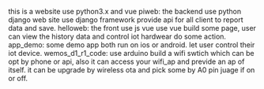 this is a website use python3.x and vue
piweb: the backend use python django
    web site use django framework provide api for all client to report data and save.
helloweb: the front use js vue
    use vue build some page, user can view the history data and control iot hardwear do some action.
app_demo:
    some demo app both run on ios or android. let user control their iot device.
wemos_d1_r1_code:
    use arduino build a wifi swtich which can be opt by phone or api, also it can access your wifi_ap and previde an ap of itself. it can be upgrade by wireless ota and pick some by A0 pin juage if on or off. 
